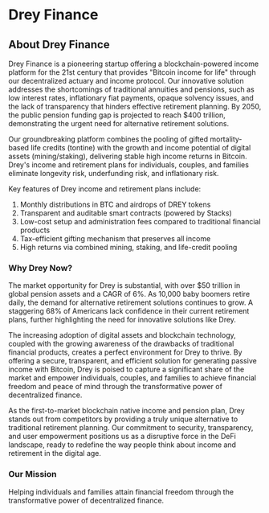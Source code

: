# Drey Finance

## About Drey Finance

Drey Finance is a pioneering startup offering a blockchain-powered income platform for the 21st century that provides "Bitcoin income for life" through our decentralized actuary and income protocol. Our innovative solution addresses the shortcomings of traditional annuities and pensions, such as low interest rates, inflationary fiat payments, opaque solvency issues, and the lack of transparency that hinders effective retirement planning. By 2050, the public pension funding gap is projected to reach $400 trillion, demonstrating the urgent need for alternative retirement solutions.

Our groundbreaking platform combines the pooling of gifted mortality-based life credits (tontine) with the growth and income potential of digital assets (mining/staking), delivering stable high income returns in Bitcoin. Drey's income and retirement plans for individuals, couples, and families eliminate longevity risk, underfunding risk, and inflationary risk.

Key features of Drey income and retirement plans include:

1. Monthly distributions in BTC and airdrops of DREY tokens
2. Transparent and auditable smart contracts (powered by Stacks)
3. Low-cost setup and administration fees compared to traditional financial products
4. Tax-efficient gifting mechanism that preserves all income
5. High returns via combined mining, staking, and life-credit pooling

### Why Drey Now?

The market opportunity for Drey is substantial, with over $50 trillion in global pension assets and a CAGR of 6%. As 10,000 baby boomers retire daily, the demand for alternative retirement solutions continues to grow. A staggering 68% of Americans lack confidence in their current retirement plans, further highlighting the need for innovative solutions like Drey.

The increasing adoption of digital assets and blockchain technology, coupled with the growing awareness of the drawbacks of traditional financial products, creates a perfect environment for Drey to thrive. By offering a secure, transparent, and efficient solution for generating passive income with Bitcoin, Drey is poised to capture a significant share of the market and empower individuals, couples, and families to achieve financial freedom and peace of mind through the transformative power of decentralized finance.

As the first-to-market blockchain native income and pension plan, Drey stands out from competitors by providing a truly unique alternative to traditional retirement planning. Our commitment to security, transparency, and user empowerment positions us as a disruptive force in the DeFi landscape, ready to redefine the way people think about income and retirement in the digital age.

### Our Mission

Helping individuals and families attain financial freedom through the transformative power of decentralized finance.
